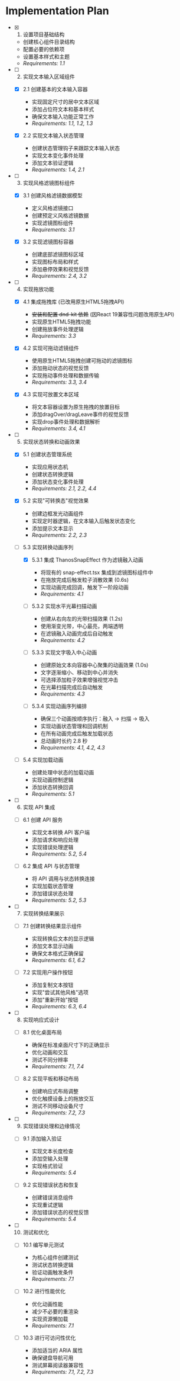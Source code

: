 # Implementation Plan

- [x] 1. 设置项目基础结构
  - 创建核心组件目录结构
  - 配置必要的依赖项
  - 设置基本样式和主题
  - _Requirements: 1.1_

- [ ] 2. 实现文本输入区域组件
  - [x] 2.1 创建基本的文本输入容器
    - 实现固定尺寸的居中文本区域
    - 添加占位符文本和基本样式
    - 确保文本输入功能正常工作
    - _Requirements: 1.1, 1.2, 1.3_
  
  - [x] 2.2 实现文本输入状态管理
    - 创建状态管理钩子来跟踪文本输入状态
    - 实现文本变化事件处理
    - 添加文本验证逻辑
    - _Requirements: 1.4, 2.1_

- [ ] 3. 实现风格滤镜图标组件
  - [x] 3.1 创建风格滤镜数据模型
    - 定义风格滤镜接口
    - 创建预定义风格滤镜数据
    - 实现滤镜图标组件
    - _Requirements: 3.1_
  
  - [x] 3.2 实现滤镜图标容器
    - 创建底部滤镜图标区域
    - 实现图标布局和样式
    - 添加悬停效果和视觉反馈
    - _Requirements: 2.4, 3.2_

- [ ] 4. 实现拖放功能
  - [x] 4.1 集成拖拽库 (已改用原生HTML5拖拽API)
    - ~~安装和配置 dnd-kit 依赖~~ (因React 19兼容性问题改用原生API)
    - 实现原生HTML5拖拽功能
    - 创建拖放事件处理逻辑
    - _Requirements: 3.3_
  
  - [x] 4.2 实现可拖动滤镜组件
    - 使用原生HTML5拖拽创建可拖动的滤镜图标
    - 添加拖动状态的视觉反馈
    - 实现拖动事件处理和数据传输
    - _Requirements: 3.3, 3.4_
  
  - [x] 4.3 实现可放置文本区域
    - 将文本容器设置为原生拖拽的放置目标
    - 添加dragOver/dragLeave事件的视觉反馈
    - 实现drop事件处理和数据解析
    - _Requirements: 3.4, 4.1_

- [ ] 5. 实现状态转换和动画效果
  - [x] 5.1 创建状态管理系统
    - 实现应用状态机
    - 创建状态转换逻辑
    - 添加状态变化事件处理
    - _Requirements: 2.1, 2.2, 4.4_
  
  - [x] 5.2 实现"可转换态"视觉效果
    - 创建边框发光动画组件
    - 实现定时器逻辑，在文本输入后触发状态变化
    - 添加提示文本显示
    - _Requirements: 2.2, 2.3_
  
  - [ ] 5.3 实现转换动画序列
    - [x] 5.3.1 集成 ThanosSnapEffect 作为滤镜融入动画
      - 将现有的 snap-effect.tsx 集成到滤镜图标组件中
      - 在拖放完成后触发粒子消散效果 (0.6s)
      - 实现动画完成回调，触发下一阶段动画
      - _Requirements: 4.1_
    
    - [ ] 5.3.2 实现水平光幕扫描动画
      - 创建从右向左的光带扫描效果 (1.2s)
      - 使用渐变光带，中心最亮，两端透明
      - 在滤镜融入动画完成后自动触发
      - _Requirements: 4.2_
    
    - [ ] 5.3.3 实现文字吸入中心动画
      - 创建原始文本向容器中心聚集的动画效果 (1.0s)
      - 文字逐渐缩小、移动到中心并消失
      - 可选择添加粒子效果增强视觉冲击
      - 在光幕扫描完成后自动触发
      - _Requirements: 4.3_
    
    - [ ] 5.3.4 实现动画序列编排
      - 确保三个动画按顺序执行：融入 → 扫描 → 吸入
      - 实现动画状态管理和回调机制
      - 在所有动画完成后触发加载状态
      - 总动画时长约 2.8 秒
      - _Requirements: 4.1, 4.2, 4.3_
  
  - [ ] 5.4 实现加载动画
    - 创建处理中状态的加载动画
    - 实现动画控制逻辑
    - 添加状态转换回调
    - _Requirements: 5.1_

- [ ] 6. 实现 API 集成
  - [ ] 6.1 创建 API 服务
    - 实现文本转换 API 客户端
    - 添加请求和响应处理
    - 实现错误处理逻辑
    - _Requirements: 5.2, 5.4_
  
  - [ ] 6.2 集成 API 与状态管理
    - 将 API 调用与状态转换连接
    - 实现加载状态管理
    - 添加错误状态处理
    - _Requirements: 5.2, 5.3_

- [ ] 7. 实现转换结果展示
  - [ ] 7.1 创建转换结果显示组件
    - 实现转换后文本的显示逻辑
    - 添加文本显示动画
    - 确保文本格式正确保留
    - _Requirements: 6.1, 6.2_
  
  - [ ] 7.2 实现用户操作按钮
    - 添加复制文本按钮
    - 实现"尝试其他风格"选项
    - 添加"重新开始"按钮
    - _Requirements: 6.3, 6.4_

- [ ] 8. 实现响应式设计
  - [ ] 8.1 优化桌面布局
    - 确保在标准桌面尺寸下的正确显示
    - 优化动画和交互
    - 测试不同分辨率
    - _Requirements: 7.1, 7.4_
  
  - [ ] 8.2 实现平板和移动布局
    - 创建响应式布局调整
    - 优化触摸设备上的拖放交互
    - 测试不同移动设备尺寸
    - _Requirements: 7.2, 7.3_

- [ ] 9. 实现错误处理和边缘情况
  - [ ] 9.1 添加输入验证
    - 实现文本长度检查
    - 添加空输入处理
    - 实现格式验证
    - _Requirements: 5.4_
  
  - [ ] 9.2 实现错误状态和恢复
    - 创建错误消息组件
    - 实现重试逻辑
    - 添加错误状态的视觉反馈
    - _Requirements: 5.4_

- [ ] 10. 测试和优化
  - [ ] 10.1 编写单元测试
    - 为核心组件创建测试
    - 测试状态转换逻辑
    - 验证动画触发条件
    - _Requirements: 7.1_
  
  - [ ] 10.2 进行性能优化
    - 优化动画性能
    - 减少不必要的重渲染
    - 实现资源懒加载
    - _Requirements: 7.1_
  
  - [ ] 10.3 进行可访问性优化
    - 添加适当的 ARIA 属性
    - 确保键盘导航可用
    - 测试屏幕阅读器兼容性
    - _Requirements: 7.1, 7.2, 7.3_